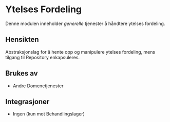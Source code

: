 # Ytelses Fordeling

Denne modulen inneholder *generelle* tjenester å håndtere ytelses fordeling. 


## Hensikten
Abstraksjonslag for å hente opp og manipulere ytelses fordeling, mens tilgang til Repository enkapsuleres.

## Brukes av

* Andre Domenetjenester

## Integrasjoner

* Ingen (kun mot Behandlingslager)
